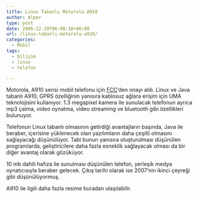 ```yaml
---
title: Linux Tabanlı Motorola A910
author: Alper
type: post
date: 2006-12-28T06:08:10+00:00
url: /linux-tabanli-motorola-a910/
categories:
  - Mobil
tags:
  - bilişim
  - linux
  - telefon

---
```

Motorola, A910 serisi mobil telefonu için [FCC][1]&#8216;den onayı aldı. Linux ve Java tabanlı A910, GPRS özelliğinin yanısıra kablosuz ağlara erişim için UMA teknolojisini kullanıyor. 1.3 megapixel kamera ile sunulacak telefonun ayrıca mp3 çalma, video oynatma, video streaming ve bluetooth gibi özellikleri bulunuyor.

Telefonun Linux tabanlı olmasının getirdiği avantajların başında, Java ile beraber, içerisine yüklenecek olan yazılımların daha çeşitli olmasını sağlayacağı düşünülüyor. Tabi bunun yanısıra oluşturulması düşünülen programlarda, geliştiricilere daha fazla esneklik sağlayacak olması da bir diğer avantaj olarak gözüküyor.

10 mb dahili hafıza ile sunulması düşünülen telefon, yerleşik medya oynatıcısıyla beraber gelecek. Çıkış tarihi olarak ise 2007&#8217;nin ikinci çeyreği gibi düşünülüyormuş.

A910 ile ilgili daha fazla resime buradan ulaşılabilir.

 [1]: http://www.fcc.gov/